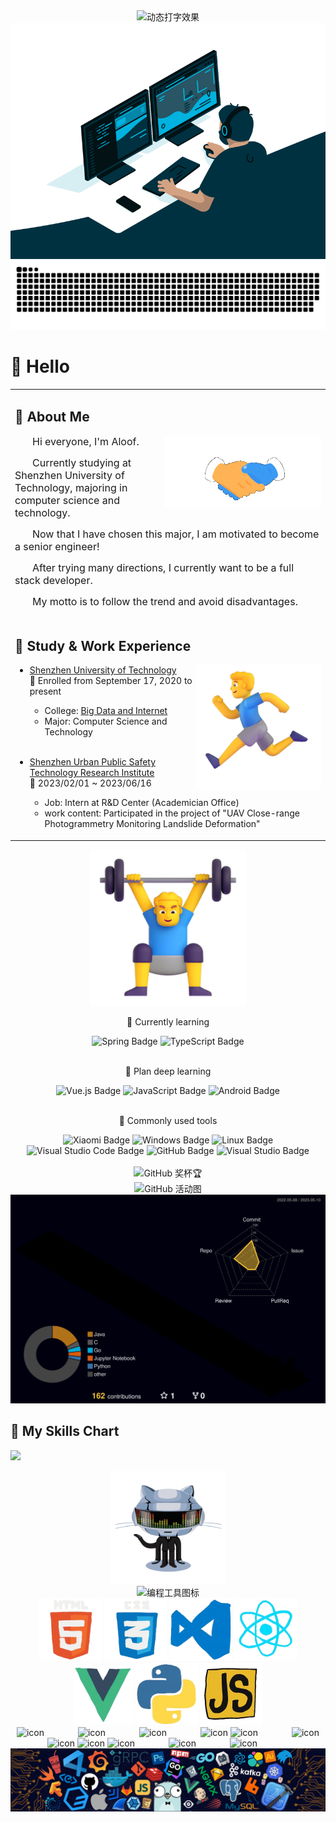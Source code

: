 <!--
 * @Editor: Microsoft VS Code
 * @Author: HuangRongQuan
 * @version:
 * @Date: 2023-04-14 10:38:23
 * @LastEditors: Please set LastEditor
 * @LastEditTime: 2023-04-21 14:25:08
 * @FilePath: \Aloof\README.md
 * @Descripttion: GitHub 配置文件自述文件
-->
<div align="center">
  <div align="center">
      <img src="https://readme-typing-svg.demolab.com?font=Fira+Code&pause=1000&width=535&lines=Welcome to my github homepage!;Aloof wish you a happy life today!&center=true&size=24" alt="动态打字效果"/>
  </div>
  <div align="center" width="500" height="375">
  <img src="./assets/avento.gif" alt="敲代码&冲浪动图"/><br>
  </div>
  <div align="center">
    <picture>
    <source media="(prefers-color-scheme: dark)" srcset="https://raw.githubusercontent.com/hhrwvyy5654v/hhrwvyy5654v/output/github-contribution-grid-snake-dark.svg">
    <source media="(prefers-color-scheme: light)" srcset="https://raw.githubusercontent.com/hhrwvyy5654v/hhrwvyy5654v/output/github-contribution-grid-snake.svg">
    <img alt="github contribution grid snake animation" src="https://raw.githubusercontent.com/hhrwvyy5654v/hhrwvyy5654v/output/github-contribution-grid-snake.svg">
    </picture>
  </div>
</div>


# 🙋 Hello

<table>
<tr><td>

## 🤺 About Me

<img align="right" width="250" src="./assets/hi.gif" />
<p>&emsp;&emsp;<font size=3.5>Hi everyone, I'm Aloof.</font></p>
<p>&emsp;&emsp;<font size=3.5>Currently studying at Shenzhen University of Technology, majoring in computer science and technology.</font></p>
<p>&emsp;&emsp;<font size=3.5>Now that I have chosen this major, I am motivated to become a senior engineer!</font></p>
<p>&emsp;&emsp;<font size=3.5>After trying many directions, I currently want to be a full stack developer.</font></p>
<p>&emsp;&emsp;<font size=3.5>My motto is to follow the trend and avoid disadvantages.</font></p>

</td></tr>

<tr>
<td>

## 🏢 Study & Work Experience

<img align="right" width="200" src="./assets/man_run.png" />

- [Shenzhen University of Technology](https://www.sztu.edu.cn/)<br> 
  📌 Enrolled from September 17, 2020 to present

  - College: [Big Data and Internet](https://bdi.sztu.edu.cn/)
  - Major: Computer Science and Technology 
  <br>
- [Shenzhen Urban Public Safety Technology Research Institute](https://www.szsti.org/#/)<br>
  📌 2023/02/01 ~ 2023/06/16

  - Job: Intern at R&D Center (Academician Office)
  - work content: Participated in the project of "UAV Close-range Photogrammetry Monitoring Landslide Deformation"

</td>
</tr>


<table>

<div align="center">
  <img src="./assets/man.png" alt="举重动图" width="250" height="250" />
</div>

<div align="center">

💪 Currently learning

<img src="https://img.shields.io/badge/Spring-6DB33F?logo=spring&logoColor=fff&style=flat" alt="Spring Badge"/>
<img src="https://img.shields.io/badge/TypeScript-3178C6?logo=typescript&logoColor=fff&style=flat" alt="TypeScript Badge"/>
</div>
<br>
<div align="center">

🧠 Plan deep learning

<img src="https://img.shields.io/badge/Vue.js-4FC08D?logo=vuedotjs&logoColor=fff&style=flat" alt="Vue.js Badge"/>
<img src="https://img.shields.io/badge/JavaScript-F7DF1E?logo=javascript&logoColor=000&style=flat" alt="JavaScript Badge"/>
<img src="https://img.shields.io/badge/Android-3DDC84?logo=android&logoColor=fff&style=flat" alt="Android Badge"/>
</div>
<br>
<div align="center">

🧰 Commonly used tools

<img src="https://img.shields.io/badge/Xiaomi-FF6900?logo=xiaomi&logoColor=fff&style=flat" alt="Xiaomi Badge">
<img src="https://img.shields.io/badge/Windows-0078D6?logo=windows&logoColor=fff&style=flat" alt="Windows Badge">
<img src="https://img.shields.io/badge/Linux-FCC624?logo=linux&logoColor=000&style=flat" alt="Linux Badge">
<img src="https://img.shields.io/badge/Visual%20Studio%20Code-007ACC?logo=visualstudiocode&logoColor=fff&style=flat" alt="Visual Studio Code Badge">
<img src="https://img.shields.io/badge/GitHub-181717?logo=github&logoColor=fff&style=flat" alt="GitHub Badge">
<img src="https://img.shields.io/badge/Visual%20Studio-5C2D91?logo=visualstudio&logoColor=fff&style=flat" alt="Visual Studio Badge">
</div>
<br>

<div align="center">
  <img src="https://github-profile-trophy.vercel.app/?username=hhrwvyy5654v&theme=gruvbox&row=1&column=7&no-frame=true&no-bg=true" height="125px" alt="GitHub 奖杯🏆"/>
</div>

<div align="center">
  <img src="https://github-readme-activity-graph.cyclic.app/graph?username=hhrwvyy5654v&bg_color=transparent&color=7fa1f7&line=f4a460&point=fa8072&area=true&hide_border=true" alt="GitHub 活动图"/>
</div>

<div align="center">
  <img src="profile-3d-contrib/profile-night-rainbow.svg" alt="GitHub-Profile-3D-Contrib"/>
</div>

## 👏 My Skills Chart

<img src="https://cr-skills-chart-widget.azurewebsites.net/api/api?username=hhrwvyy5654v" width="auto"></img>

<div align="center"><img width="36%" src="./assets/githubgif.gif" /></div>

<div align="center">
  <img src="https://skillicons.dev/icons?i=ps,ai,pr,c,cpp,cs,ts,discord,mongodb,idea,git" alt="编程工具图标"/><br>

  <!-- gif -->
  <img height="100" width="100" src="./assets/html.webp">
  <img height="100" width="100" src="./assets/cssgif.webp">
  <img height="100" width="100" src="./assets/vscode.webp">
  <img height="100" width="100" src="./assets/react.webp">
  <img height="95" width="95" src="./assets/vue.webp">
  <img height="100" width="100" src="./assets/python.webp">
  <img height="100" width="100" src="./assets/js.webp"><br>

  <!-- svg -->
  <img src="https://techstack-generator.vercel.app/kubernetes-icon.svg" alt="icon" width="65" style="width: 65px; height: 65px; margin-right: 50px; margin-bottom: 0px;" />
  <img src="https://techstack-generator.vercel.app/js-icon.svg" alt="icon" width="65" style="width: 65px; height: 65px; margin-right: 50px; margin-bottom: 0px;" />
  <img src="https://techstack-generator.vercel.app/mysql-icon.svg" alt="icon" width="65" style="width: 65px; height: 65px; margin-right: 50px; margin-bottom: 0px;" />
  <img src="https://techstack-generator.vercel.app/webpack-icon.svg" alt="icon" width="65" style="width: 65px; height: 65px; margin-right: 0px; margin-bottom: 0px;" />
  <img src="https://techstack-generator.vercel.app/docker-icon.svg" alt="icon" width="65" style="width: 65px; height: 65px; margin-right: 50px; margin-bottom: 0px;" /> 
  <img src="https://techstack-generator.vercel.app/redux-icon.svg" alt="icon" width="65" style="width: 65px; height: 65px; margin-right: 0px; margin-bottom: 0px;" />
  <img src="https://techstack-generator.vercel.app/java-icon.svg" alt="icon" width="65" style="width: 65px; height: 65px; margin-right: 0px; margin-bottom: 0px;" />
  <img src="https://techstack-generator.vercel.app/eslint-icon.svg" alt="icon" width="65" style="width: 65px; height: 65px; margin-right: 0px; margin-bottom: 0px;" />
  <img src="https://techstack-generator.vercel.app/aws-icon.svg" alt="icon" width="65" style="width: 65px; height: 65px; margin-right: 50px; margin-bottom: 0px;" />
  <img src="https://techstack-generator.vercel.app/ts-icon.svg" alt="icon" width="65" style="width: 65px; height: 65px; margin-right: 50px; margin-bottom: 0px;" />
  <img src="https://techstack-generator.vercel.app/nginx-icon.svg" alt="icon" width="65" style="width: 65px; height: 65px; margin-right: 50px; margin-bottom: 0px;" />
</div>

<div align="center">
  <img src="./assets/icon.png" />
</div>

<!-- <table>
  <tr>
    <div align="center">
      <img src="https://wakatime.com/share/@c8a5f09b-8db6-43bf-b20a-998935627bf3/6ab537eb-0c82-449f-9258-63d581971450.svg" width="400" alt="Languages"/> &ensp;
      <img src="https://wakatime.com/share/@c8a5f09b-8db6-43bf-b20a-998935627bf3/f98103f4-cf5f-4bb1-963f-6f951c6a1a4c.svg" width="400"
      alt="Editors"/>
    </div>
  </tr>
  <br>
  <tr>
    <div align="center">
      <img src="https://wakatime.com/share/@c8a5f09b-8db6-43bf-b20a-998935627bf3/289eea3d-151c-461f-bd59-5a49cfcdb629.svg" width="400" alt="Categories"/> &ensp;
      <img src="https://wakatime.com/share/@c8a5f09b-8db6-43bf-b20a-998935627bf3/21099ae5-83b1-497d-a0fe-a7ebd5e01a88.svg" width="400" alt="Operating Systems"/>
    </div>
  </tr>
</table> -->

<!-- <tr><td>

## 🤾‍♂️ Recent life

<img align="right" width="250" src="./assets/hi.gif" />

</td></tr> -->